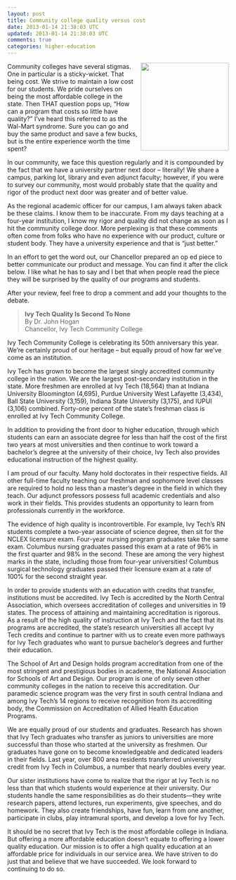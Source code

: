 ```yaml
---           
layout: post
title: Community college quality versus cost
date: 2013-01-14 21:38:03 UTC
updated: 2013-01-14 21:38:03 UTC
comments: true
categories: higher-education
---
```


<img border="0" height="200" src="http://3.bp.blogspot.com/-58b-dlaZFUI/UPRsGGTDRHI/AAAAAAABFq0/11iWjBLyWR8/s200/Screen+Shot+2013-01-14+at+3.34.48+PM.png" width="200" align="right" />Community colleges have several stigmas. One in particular is a sticky-wicket. That being cost. We strive to maintain a low cost for our students. We pride ourselves on being the most affordable college in the state. Then THAT question pops up, “How can a program that costs so little have quality?” I’ve heard this referred to as the Wal-Mart syndrome. Sure you can go and buy the same product and save a few bucks, but is the entire experience worth the time spent? 

In our community, we face this question regularly and it is compounded by the fact that we have a university partner next door – literally! We share a campus, parking lot, library and even adjunct faculty; however, if you were to survey our community, most would probably state that the quality and rigor of the product next door was greater and of better value.

As the regional academic officer for our campus, I am always taken aback be these claims. I know them to be inaccurate. From my days teaching at a four-year institution, I know my rigor and quality did not change as soon as I hit the community college door. More perplexing is that these comments often come from folks who have no experience with our product, culture or student body. They have a university experience and that is “just better.”

In an effort to get the word out, our Chancellor prepared an op ed piece to better communicate our product and message. You can find it after the click below. I like what he has to say and I bet that when people read the piece they will be surprised by the quality of our programs and students.

After your review, feel free to drop a comment and add your thoughts to the debate.

>**Ivy Tech Quality Is Second To None**  
By Dr. John Hogan  
Chancellor, Ivy Tech Community College  
>
Ivy Tech Community College is celebrating its 50th anniversary this year. We’re certainly proud of our heritage – but equally proud of how far we’ve come as an institution.
>
Ivy Tech has grown to become the largest singly accredited community college in the nation. We are the largest post-secondary institution in the state. More freshmen are enrolled at Ivy Tech (18,564) than at Indiana University Bloomington (4,695), Purdue University West Lafayette (3,434), Ball State University (3,159), Indiana State University (3,175), and IUPUI (3,106) combined. Forty-one percent of the state’s freshman class is enrolled at Ivy Tech Community College.
>
In addition to providing the front door to higher education, through which students can earn an associate degree for less than half the cost of the first two years at most universities and then continue to work toward a bachelor’s degree at the university of their choice, Ivy Tech also provides educational instruction of the highest quality.
>
I am proud of our faculty. Many hold doctorates in their respective fields. All other full-time faculty teaching our freshman and sophomore level classes are required to hold no less than a master’s degree in the field in which they teach. Our adjunct professors possess full academic credentials and also work in their fields. This provides students an opportunity to learn from professionals currently in the workforce.
>
The evidence of high quality is incontrovertible. For example, Ivy Tech’s RN students complete a two-year associate of science degree, then sit for the NCLEX licensure exam. Four-year nursing program graduates take the same exam. Columbus nursing graduates passed this exam at a rate of 96% in the first quarter and 98% in the second. These are among the very highest marks in the state, including those from four-year universities! Columbus surgical technology graduates passed their licensure exam at a rate of 100% for the second straight year.
>
In order to provide students with an education with credits that transfer, institutions must be accredited. Ivy Tech is accredited by the North Central Association, which oversees accreditation of colleges and universities in 19 states. The process of attaining and maintaining accreditation is rigorous. As a result of the high quality of instruction at Ivy Tech and the fact that its programs are accredited, the state’s research universities all accept Ivy Tech credits and continue to partner with us to create even more pathways for Ivy Tech graduates who want to pursue bachelor’s degrees and further their education.
>
The School of Art and Design holds program accreditation from one of the most stringent and prestigious bodies in academe, the National Association for Schools of Art and Design. Our program is one of only seven other community colleges in the nation to receive this accreditation. Our paramedic science program was the very first in south central Indiana and among Ivy Tech’s 14 regions to receive recognition from its accrediting body, the Commission on Accreditation of Allied Health Education Programs.
>
We are equally proud of our students and graduates. Research has shown that Ivy Tech graduates who transfer as juniors to universities are more successful than those who started at the university as freshmen. Our graduates have gone on to become knowledgeable and dedicated leaders in their fields. Last year, over 800 area residents transferred university credit from Ivy Tech in Columbus, a number that nearly doubles every year.
>
Our sister institutions have come to realize that the rigor at Ivy Tech is no less than that which students would experience at their university. Our students handle the same responsibilities as do their students—they write research papers, attend lectures, run experiments, give speeches, and do homework. They also create friendships, have fun, learn from one another, participate in clubs, play intramural sports, and develop a love for Ivy Tech.
>
It should be no secret that Ivy Tech is the most affordable college in Indiana. But offering a more affordable education doesn’t equate to offering a lower quality education. Our mission is to offer a high quality education at an affordable price for individuals in our service area. We have striven to do just that and believe that we have succeeded. We look forward to continuing to do so.
